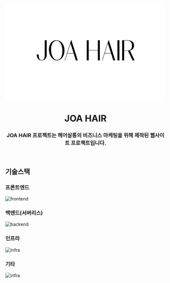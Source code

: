 <div align="center">
  <img src="public/og/joahair-og.png" width="600px" height="300px" title="px(픽셀) 크기 설정" alt="joa hair"></img><br/>

  # JOA HAIR

  ### JOA HAIR 프로젝트는 헤어살롱의 비즈니스 마케팅을 위해 제작된 웹사이트 프로젝트입니다.
</div>

<br>

## 기술스택

### 프론트엔드

<img src="https://firebasestorage.googleapis.com/v0/b/stackticon-81399.appspot.com/o/images%2F1721152767589?alt=media&token=fd2d6e30-a9fb-4431-8411-b6254377e470" width="700px" title="px(픽셀) 크기 설정" alt="frontend"></img>

### 백엔드(서버리스)

<img src="https://github.com/user-attachments/assets/60d329bb-81de-404d-af75-79914c4aec39" width="700px" title="px(픽셀) 크기 설정" alt="backend"></img>

### 인프라
<img src="https://github.com/user-attachments/assets/30af5c4b-0233-411d-83cc-b46ef9324f3b" width="700px" title="px(픽셀) 크기 설정" alt="infra"></img>

### 기타
<img src="https://firebasestorage.googleapis.com/v0/b/stackticon-81399.appspot.com/o/images%2F1721154920303?alt=media&token=7576a85e-3b25-4ba0-b084-38950f9e7e20" width="700px" title="px(픽셀) 크기 설정" alt="infra"></img>
